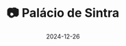 ---
title: '📷 Palácio de Sintra'
date: '2024-12-26'
image: "https://cdn.diblasio.social/static/photos/2024/2024-12-26.jpg"
alt_text: "A view of a historic building with two conical chimneys in Sintra, Portugal, set against a landscape of rolling hills."
tags:
  - "#Photography"
  - "#Portugal"
  - "#Sintra"
  - "#LandscapePhotography"
  - "#TravelPhotography"
  - "#Nature"
  - "#Fujifilm"
  - "#Architecture"
  - "#HistoricalSite"
  - "#CloudScape"
  - "#FujiFilmXT4"
description: ''
created_date: '2024-12-26'
location: "Rua Marechal Saldanha, Quinta do Castanheiro, Sintra (Santa Maria e São Miguel, São Martinho e São Pedro de Penaferrim), Sintra, Lisboa, 2710-555, Portugal"
exif_data: "FUJIFILM X-T4 XF16-55mmF2.8 R LM WR (1/680 | f/8 | ISO 200)"
draft: false
---